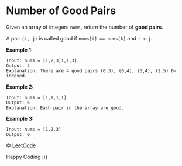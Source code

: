 # Number of Good Pairs

Given an array of integers `nums`, return the number of **good pairs**.

A pair `(i, j)` is called good if `nums[i] == nums[k]` and `i < j`.

**Example 1:**

```
Input: nums = [1,2,3,1,1,3]
Output: 4
Explanation: There are 4 good pairs (0,3), (0,4), (3,4), (2,5) 0-indexed.
```

**Example 2:**

```
Input: nums = [1,1,1,1]
Output: 6
Explanation: Each pair in the array are good.
```

**Example 3:**

```
Input: nums = [1,2,3]
Output: 0
```

&copy; [LeetCode](https://leetcode.com/problems/number-of-good-pairs/)

Happy Coding :))
